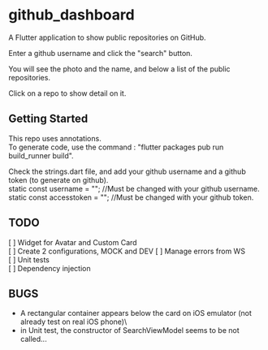 # github_dashboard

A Flutter application to show public repositories on GitHub.

Enter a github username and click the "search" button.

You will see the photo and the name, and  below a list of the public repositories.

Click on a repo to show detail on it.

## Getting Started

This repo uses annotations.\
To generate code, use the command : "flutter packages pub run build_runner build".

Check the strings.dart file, and add your github username and a github token (to generate  on github).\
static const username = ""; //Must be changed with your github username.\
static const accesstoken = ""; //Must be changed with your github token.

## TODO
[ ] Widget for Avatar and Custom Card\
[ ] Create 2 configurations, MOCK and DEV
[ ] Manage errors from WS\
[ ] Unit tests\
[ ] Dependency injection

## BUGS
- A rectangular container appears below the card on iOS emulator (not already test on real iOS phone)\
- in Unit test, the constructor of SearchViewModel seems to be not called...
